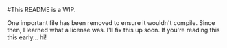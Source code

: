 #This README is a WIP.

One important file has been removed to ensure it wouldn't compile.
Since then, I learned what a license was. I'll fix this up soon.
If you're reading this this early... hi!
